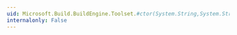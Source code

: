 ```yaml
---
uid: Microsoft.Build.BuildEngine.Toolset.#ctor(System.String,System.String,Microsoft.Build.BuildEngine.BuildPropertyGroup)
internalonly: False
---
```

